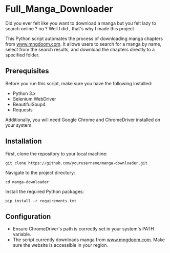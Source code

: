 # Full_Manga_Downloader
Did you ever felt like you want to download a manga but you felt lazy to search online ? no ? Well I did , that's why I made this project

This Python script automates the process of downloading manga chapters from www.mngdoom.com. It allows users to search for a manga by name, select from the search results, and download the chapters directly to a specified folder.

## Prerequisites

Before you run this script, make sure you have the following installed:

- Python 3.x
- Selenium WebDriver
- BeautifulSoup4
- Requests

Additionally, you will need Google Chrome and ChromeDriver installed on your system.

## Installation

First, clone the repository to your local machine:

    git clone https://github.com/yourusername/manga-downloader.git

Navigate to the project directory:

    cd manga-downloader

Install the required Python packages:

    pip install -r requirements.txt

## Configuration

- Ensure ChromeDriver's path is correctly set in your system's PATH variable.
- The script currently downloads manga from www.mngdoom.com. Make sure the website is accessible in your region.
